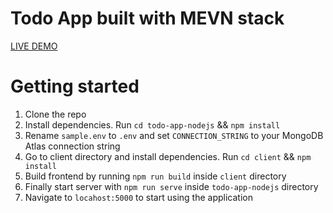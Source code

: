 # Todo App built with MEVN stack

[LIVE DEMO](https://sheltered-garden-21135.herokuapp.com/)

# Getting started

1. Clone the repo
2. Install dependencies. Run `cd todo-app-nodejs` && `npm install`
3. Rename `sample.env` to `.env` and set `CONNECTION_STRING` to your MongoDB Atlas connection string
4. Go to client directory and install dependencies. Run `cd client` && `npm install`
5. Build frontend by running `npm run build` inside `client` directory
6. Finally start server with `npm run serve` inside `todo-app-nodejs` directory
7. Navigate to `locahost:5000` to start using the application
